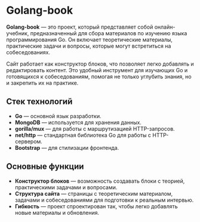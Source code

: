 # Golang-book

**Golang-book** — это проект, который представляет собой онлайн-учебник, предназначенный для сбора материалов по изучению языка программирования Go. Он включает теоретические материалы, практические задачи и вопросы, которые могут встретиться на собеседованиях.

Сайт работает как конструктор блоков, что позволяет легко добавлять и редактировать контент. Это удобный инструмент для изучающих Go и готовящихся к собеседованиям, помогая не только углубить знания, но и закрепить их на практике.

## Стек технологий

- **Go** — основной язык разработки.
- **MongoDB** — используется для хранения данных.
- **gorilla/mux** — для работы с маршрутизацией HTTP-запросов.
- **net/http** — стандартная библиотека Go для работы с HTTP-сервером.
- **Bootstrap** — для стилизации фронтенда.

## Основные функции

- **Конструктор блоков** — возможность создавать блоки с теорией, практическими задачами и вопросами.
- **Структура сайта** — страницы с теоретическим материалом, задачами и собеседованиями для подготовки к реальным интервью.
- **Гибкость** — проект спроектирован так, чтобы легко добавлять новые материалы и обновления.

